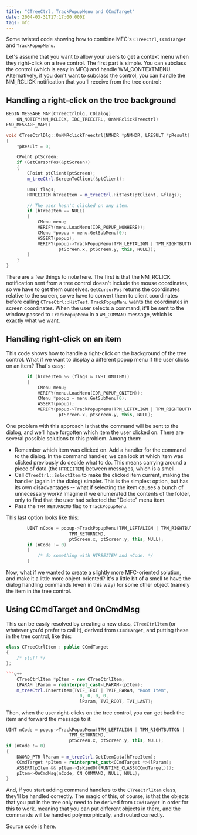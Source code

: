 ```yaml
---
title: "CTreeCtrl, TrackPopupMenu and CCmdTarget"
date: 2004-03-31T17:17:00.000Z
tags: mfc
---
```

Some twisted code showing how to combine MFC's `CTreeCtrl`, `CCmdTarget` and `TrackPopupMenu`.

Let's assume that you want to allow your users to get a context menu when they right-click on a tree control. The first part is simple. You can subclass the control (which is easy in MFC) and handle WM_CONTEXTMENU. Alternatively, if you don't want to subclass the control, you can handle the NM_RCLICK notification that you'll receive from the tree control:

## Handling a right-click on the tree background

```c++
BEGIN_MESSAGE_MAP(CTreeCtrlDlg, CDialog)
    ON_NOTIFY(NM_RCLICK, IDC_TREECTRL, OnNMRclickTreectrl)
END_MESSAGE_MAP()
```

```c++
void CTreeCtrlDlg::OnNMRclickTreectrl(NMHDR *pNMHDR, LRESULT *pResult)
{
    *pResult = 0;

    CPoint ptScreen;
    if (GetCursorPos(&ptScreen))
    {
        CPoint ptClient(ptScreen);
        m_treeCtrl.ScreenToClient(&ptClient);

        UINT flags;
        HTREEITEM hTreeItem = m_treeCtrl.HitTest(ptClient, &flags);

        // The user hasn't clicked on any item.
        if (hTreeItem == NULL)
        {
            CMenu menu;
            VERIFY(menu.LoadMenu(IDR_POPUP_NOWHERE));
            CMenu *popup = menu.GetSubMenu(0);
            ASSERT(popup);
            VERIFY(popup->TrackPopupMenu(TPM_LEFTALIGN | TPM_RIGHTBUTTON,
                    ptScreen.x, ptScreen.y, this, NULL));
        }
    }
}
```

There are a few things to note here. The first is that the NM_RCLICK notification sent from a tree control doesn't include the mouse coordinates, so we have to get them ourselves. `GetCursorPos` returns the coordinates relative to the screen, so we have to convert them to client coordinates before calling `CTreeCtrl::HitTest`. `TrackPopupMenu` wants the coordinates in screen coordinates.
When the user selects a command, it'll be sent to the window passed to `TrackPopupMenu` in a `WM_COMMAND` message, which is exactly what we want.

## Handling right-click on an item

This code shows how to handle a right-click on the background of the tree control. What if we want to display a different popup menu if the user clicks on an item? That's easy:

```c++
        if (hTreeItem && (flags & TVHT_ONITEM))
        {
            CMenu menu;
            VERIFY(menu.LoadMenu(IDR_POPUP_ONITEM));
            CMenu *popup = menu.GetSubMenu(0);
            ASSERT(popup);
            VERIFY(popup->TrackPopupMenu(TPM_LEFTALIGN | TPM_RIGHTBUTTON,
                    ptScreen.x, ptScreen.y, this, NULL);
```

One problem with this approach is that the command will be sent to the dialog, and we'll have forgotten which item the user clicked on. There are several possible solutions to this problem. Among them:

*   Remember which item was clicked on. Add a handler for the command to the dialog. In the command handler, we can look at which item was clicked previously do decide what to do. This means carrying around a piece of data (the `HTREEITEM`) between messages, which is a smell.
*   Call `CTreeCtrl::SelectItem` to make the clicked item current, making the handler (again in the dialog) simpler. This is the simplest option, but has its own disadvantages -- what if selecting the item causes a bunch of unnecessary work? Imagine if we enumerated the contents of the folder, only to find that the user had selected the "Delete" menu item.
*   Pass the `TPM_RETURNCMD` flag to `TrackPopupMenu`.

This last option looks like this:

```c++
        UINT nCode = popup->TrackPopupMenu(TPM_LEFTALIGN | TPM_RIGHTBUTTON |
                        TPM_RETURNCMD,
                        ptScreen.x, ptScreen.y, this, NULL);
        if (nCode != 0)
        {
            /* do something with HTREEITEM and nCode. */
        }
```

Now, what if we wanted to create a slightly more MFC-oriented solution, and make it a little more object-oriented? It's a little bit of a smell to have the dialog handling commands (even in this way) for some other object (namely the item in the tree control.

## Using CCmdTarget and OnCmdMsg

This can be easily resolved by creating a new class, `CTreeCtrlItem` (or whatever you'd prefer to call it), derived from `CCmdTarget`, and putting these in the tree control, like this:

```c++
class CTreeCtrlItem : public CCmdTarget
{
    /* stuff */
};

```c++
    CTreeCtrlItem *pItem = new CTreeCtrlItem;
    LPARAM lParam = reinterpret_cast<LPARAM>(pItem);
    m_treeCtrl.InsertItem(TVIF_TEXT | TVIF_PARAM, "Root Item",
                            0, 0, 0, 0,
                            lParam, TVI_ROOT, TVI_LAST);
```

Then, when the user right-clicks on the tree control, you can get back the item and forward the message to it:

```c++
UINT nCode = popup->TrackPopupMenu(TPM_LEFTALIGN | TPM_RIGHTBUTTON |
                        TPM_RETURNCMD,
                        ptScreen.x, ptScreen.y, this, NULL);
if (nCode != 0)
{
    DWORD_PTR lParam = m_treeCtrl.GetItemData(hTreeItem);
    CCmdTarget *pItem = reinterpret_cast<CCmdTarget *>(lParam);
    ASSERT(pItem && pItem->IsKindOf(RUNTIME_CLASS(CCmdTarget)));
    pItem->OnCmdMsg(nCode, CN_COMMAND, NULL, NULL);
}
```

And, if you start adding command handlers to the `CTreeCtrlItem` class, they'll be handled correctly. The magic of this, of course, is that the objects that you put in the tree only need to be derived from `CCmdTarget` in order for this to work, meaning that you can put different objects in there, and the commands will be handled polymorphically, and routed correctly.

Source code is [here](/node/view/203).
